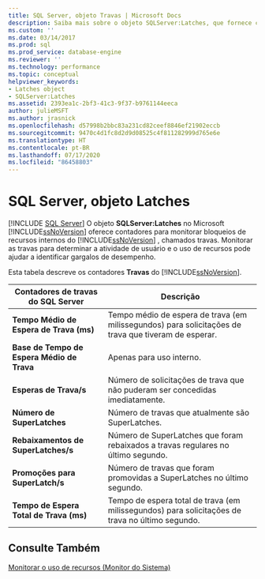 ```yaml
---
title: SQL Server, objeto Travas | Microsoft Docs
description: Saiba mais sobre o objeto SQLServer:Latches, que fornece contadores para monitorar bloqueios de recursos internos do SQL Server, chamados travas.
ms.custom: ''
ms.date: 03/14/2017
ms.prod: sql
ms.prod_service: database-engine
ms.reviewer: ''
ms.technology: performance
ms.topic: conceptual
helpviewer_keywords:
- Latches object
- SQLServer:Latches
ms.assetid: 2393ea1c-2bf3-41c3-9f37-b9761144eeca
author: julieMSFT
ms.author: jrasnick
ms.openlocfilehash: d57998b2bbc83a231cd82ceef8846ef21902eccb
ms.sourcegitcommit: 9470c4d1fc8d2d9d08525c4f811282999d765e6e
ms.translationtype: HT
ms.contentlocale: pt-BR
ms.lasthandoff: 07/17/2020
ms.locfileid: "86458803"
---
```

# <a name="sql-server-latches-object"></a>SQL Server, objeto Latches
 [!INCLUDE [SQL Server](../../includes/applies-to-version/sqlserver.md)]
  O objeto **SQLServer:Latches** no Microsoft [!INCLUDE[ssNoVersion](../../includes/ssnoversion-md.md)] oferece contadores para monitorar bloqueios de recursos internos do [!INCLUDE[ssNoVersion](../../includes/ssnoversion-md.md)] , chamados travas. Monitorar as travas para determinar a atividade de usuário e o uso de recursos pode ajudar a identificar gargalos de desempenho.  
  
 Esta tabela descreve os contadores **Travas** do [!INCLUDE[ssNoVersion](../../includes/ssnoversion-md.md)].  
  
|Contadores de travas do SQL Server|Descrição|  
|---------------------------------|-----------------|  
|**Tempo Médio de Espera de Trava (ms)**|Tempo médio de espera de trava (em milissegundos) para solicitações de trava que tiveram de esperar.|  
|**Base de Tempo de Espera Médio de Trava**|Apenas para uso interno.| 
|**Esperas de Trava/s**|Número de solicitações de trava que não puderam ser concedidas imediatamente.|  
|**Número de SuperLatches**|Número de travas que atualmente são SuperLatches.|  
|**Rebaixamentos de SuperLatches/s**|Número de SuperLatches que foram rebaixados a travas regulares no último segundo.|  
|**Promoções para SuperLatch/s**|Número de travas que foram promovidas a SuperLatches no último segundo.|  
|**Tempo de Espera Total de Trava (ms)**|Tempo de espera total de trava (em milissegundos) para solicitações de trava no último segundo.|  
  
## <a name="see-also"></a>Consulte Também  
 [Monitorar o uso de recursos &#40;Monitor do Sistema&#41;](../../relational-databases/performance-monitor/monitor-resource-usage-system-monitor.md)  
  
  
